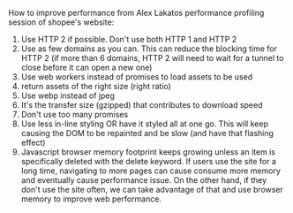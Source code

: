 How to improve performance from Alex Lakatos performance profiling session of shopee's website:
1. Use HTTP 2 if possible. Don't use both HTTP 1 and HTTP 2
2. Use as few domains as you can. This can reduce the blocking time for HTTP 2 (if more than 6 domains, HTTP 2 will need to wait for a tunnel to close before it can open a new one)
3. Use web workers instead of promises to load assets to be used
4. return assets of the right size  (right ratio)
5. Use webp instead of jpeg
6. It's the transfer size (gzipped) that contributes to download speed
7. Don't use too many promises
8. Use less in-line styling OR have it styled all at one go. This will keep causing the DOM to be repainted and be slow (and have that flashing effect)
9. Javascript browser memory footprint keeps growing unless an item is specifically deleted with the delete keyword. If users use the site for a long time, navigating to more pages can cause consume more memory and eventually cause performance issue. On the other hand, if they don't use the site often, we can take advantage of that and use browser memory to improve web performance.
